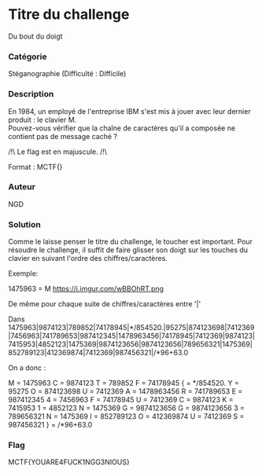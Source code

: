 # Titre du challenge
Du bout du doigt

### Catégorie

Stéganographie (Difficulté : Difficile)

### Description

En 1984, un employé de l'entreprise IBM s'est mis à jouer avec leur dernier produit : le clavier M. <br/>
Pouvez-vous vérifier que la chaîne de caractères qu'il a composée ne contient pas de message caché ?

/!\ Le flag est en majuscule. /!\

Format : MCTF{}

### Auteur 

NGD

### Solution

Comme le laisse penser le titre du challenge, le toucher est important. 
Pour résoudre le challenge, il suffit de faire glisser son doigt sur les touches du clavier en suivant l'ordre des chiffres/caractères.

Exemple: 

1475963 = M 
https://i.imgur.com/wBBOhRT.png

De même pour chaque suite de chiffres/caractères entre '|'

Dans 1475963|9874123|789852|74178945|*/854520.|95275|874123698|7412369|7456963|741789653|987412345|1478963456|74178945|7412369|9874123|7415953|4852123|1475369|9874123656|9874123656|789656321|1475369|852789123|412369874|7412369|987456321|/*96+63.0

On a donc :

M = 1475963
C = 9874123
T = 789852
F = 74178945
{ = */854520.
Y = 95275
O = 874123698
U = 7412369
A = 1478963456
R = 741789653
E = 987412345
4 = 7456963
F = 74178945
U = 7412369
C = 9874123
K = 7415953
1 = 4852123
N = 1475369
G = 9874123656 
G = 9874123656
3 = 789656321
N = 1475369
I = 852789123
O = 412369874
U = 7412369
S = 987456321
} = /*96+63.0

### Flag
 
MCTF{YOUARE4FUCK1NGG3NIOUS}
